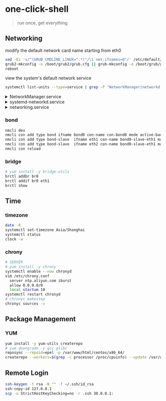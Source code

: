 # one-click-shell

> run once, get everything

## Networking

modify the default network card name starting from eth0
```bash
sed -Ei 's/^(GRUB_CMDLINE_LINUX=".*)"/\1 net.ifnames=0"/' /etc/default/grub
grub2-mkconfig -o /boot/grub2/grub.cfg || grub-mkconfig -o /boot/grub/grub.cfg
reboot
```

view the system's default network service
```bash
systemctl list-units --type=service | grep -P "NetworkManager|networkd|networking"
```

<details>
  
  <summary>NetworkManager.service</summary>
  
  ```bash
  # yum install -y NetworkManager || yum install -y network-manager
  # sed -i '/^\[ifupdown\]/,/^\[/{s/^managed=.*/managed=true/}' /etc/NetworkManager/NetworkManager.conf
  nmcli con add type ethernet ifname eth0 con-name con-eth0 ip4 10.0.0.100/24 gw4 10.0.0.254 ipv4.dns 223.5.5.5
  nmci con mod con-eth0 +ipv4.routes "20.0.0.0/24 10.0.0.254"
  nmcli con up con-eth0
  ```

</details>
<details>
  
  <summary>systemd-networkd.service</summary>
  
  ```bash
  cat > "/etc/netplan/00-eth0.conf" << EOF
  network:
    ethernets:
      eth0:
        addresses:
          - "10.0.0.1/24"
        routes:
          - to: default
            via: 10.0.0.254
        nameservers:
          search: [hsieh.com] 
          addresses: [223.5.5.5,223.6.6.6]  
  EOF

  netplan apply
  ```

</details>
<details>
  
  <summary>networking.service</summary>
  
  ```bash
  # apt install -y ifupdown
  ifdown ens33
  cat > "/etc/network/interfaces.d/eth0.cfg" <<EOF
  auto eth0
  # iface eth0 inet auto
  iface eth0 inet static
    address 10.0.0.100
    netmask 255.255.255.0
    gateway 10.0.0.254
    dns.nameservers 223.5.5.5
  EOF
  ifup eth0
  ```

</details>

### bond

```bash
nmcli dev
nmcli con add type bond ifname bond0 con-name con-bond0 mode active-backup ip4 10.0.0.100/24 gw4 10.0.0.254
nmcli con add type bond-slave  ifname eth1 con-name bond0-slave-eth1 master bond0
nmcli con add type bond-slave  ifname eth2 con-name bond0-slave-eth1 master bond0
nmcli con reload
```

### bridge

```bash
# yum install -y bridge-utils
brctl addbr br0
brctl addif br0 eth1
brctl show
```

## Time

### timezone

```bash
date -R
systemctl set-timezone Asia/Shanghai
systemctl status
clock -w
```

### chrony

```bash
# SERVER
# yum install -y chrony
systemctl enable --now chronyd
vim /etc/chrony.conf
  server ntp.aliyun.com iburst
  allow 0.0.0.0/0
  local startum 10
systemctl restart chronyd
# chronyc makestep
chronyc sources -v
```

## Package Management

### YUM
```bash
yum install -y yum-utils createrepo
# yum downgrade -y gcc glibc
reposync --repoid=epel -p /var/www/html/centos/x86_64/
createrepo --workers=$(grep -c processor /proc/cpuinfo) --update /var/www/html/centos/x86_64/epel/
```

## Remote Login

```bash
ssh-keygen -t rsa -N "" -f ~/.ssh/id_rsa
ssh-copy-id 127.0.0.1
scp -o StrictHostKeyChecking=no -r .ssh 30.0.0.1:
```
